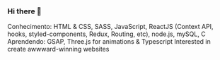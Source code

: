 ### Hi there 👋
Conhecimento: HTML & CSS, SASS, JavaScript, ReactJS (Context API, hooks, styled-components, Redux, Routing, etc), node.js, mySQL, C
Aprendendo: GSAP, Three.js for animations & Typescript
Interested in create awwward-winning websites
